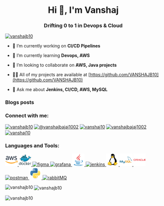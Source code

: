 <!-- <h1 align="center">Hi 👋, I'm Vanshaj</h1>
<h3 align="center">On a journey from 0 to 1 ⇗ </h3>

[![An image of @vanshajb10's Holopin badges, which is a link to view their full Holopin profile](https://holopin.me/vanshajb10)](https://holopin.io/@vanshajb10)

<p align="left"> <img src="https://komarev.com/ghpvc/?username=vanshajb10&label=Profile%20views&color=0e75b6&style=flat" alt="vanshajb10" /> </p>

- 🔭 I’m currently working on **getting my hands dirty on using AI in daily development**

- 🌱 I’m currently learning **AWS**

- 👯 I’m looking to collaborate on **Java projects**

- 👨‍💻 All of my projects are available at [https://github.com/VANSHAJB10](https://github.com/VANSHAJB10)

- 💬 Ask me about **Java, Wordpress**

<h3 align="left">Connect with me:</h3>
<p align="left">
<a href="https://twitter.com/v10027" target="blank"><img align="center" src="https://raw.githubusercontent.com/rahuldkjain/github-profile-readme-generator/master/src/images/icons/Social/twitter.svg" alt="v10027" height="30" width="40" /></a>
<a href="https://linkedin.com/in/vanshaj bajaj" target="blank"><img align="center" src="https://raw.githubusercontent.com/rahuldkjain/github-profile-readme-generator/master/src/images/icons/Social/linked-in-alt.svg" alt="vanshaj bajaj" height="30" width="40" /></a>
<a href="https://www.codechef.com/users/vanshaj10" target="blank"><img align="center" src="https://cdn.jsdelivr.net/npm/simple-icons@3.1.0/icons/codechef.svg" alt="vanshaj10" height="30" width="40" /></a>
<a href="https://www.hackerrank.com/vanshajbajaj1002" target="blank"><img align="center" src="https://raw.githubusercontent.com/rahuldkjain/github-profile-readme-generator/master/src/images/icons/Social/hackerrank.svg" alt="vanshajbajaj1002" height="30" width="40" /></a>
<a href="https://www.leetcode.com/vanshaj10" target="blank"><img align="center" src="https://raw.githubusercontent.com/rahuldkjain/github-profile-readme-generator/master/src/images/icons/Social/leet-code.svg" alt="vanshaj10" height="30" width="40" /></a>
</p>

<h3 align="left">Languages and Tools:</h3>
<p align="left"> 
<a href="https://aws.amazon.com" target="_blank" rel="noreferrer"> <img src="https://raw.githubusercontent.com/devicons/devicon/master/icons/amazonwebservices/amazonwebservices-original-wordmark.svg" alt="aws" width="40" height="40"/> </a> 

<a href="https://www.w3schools.com/cpp/" target="_blank" rel="noreferrer"> <img src="https://raw.githubusercontent.com/devicons/devicon/master/icons/cplusplus/cplusplus-original.svg" alt="cplusplus" width="40" height="40"/> </a> 
<a href="https://www.w3schools.com/css/" target="_blank" rel="noreferrer"> <img src="https://raw.githubusercontent.com/devicons/devicon/master/icons/css3/css3-original-wordmark.svg" alt="css3" width="40" height="40"/> </a> 
<a href="https://www.figma.com/" target="_blank" rel="noreferrer"> <img src="https://www.vectorlogo.zone/logos/figma/figma-icon.svg" alt="figma" width="40" height="40"/> </a> 
<a href="https://www.w3.org/html/" target="_blank" rel="noreferrer"> <img src="https://raw.githubusercontent.com/devicons/devicon/master/icons/html5/html5-original-wordmark.svg" alt="html5" width="40" height="40"/> </a> 
<a href="https://www.java.com" target="_blank" rel="noreferrer"> <img src="https://raw.githubusercontent.com/devicons/devicon/master/icons/java/java-original.svg" alt="java" width="40" height="40"/> </a>  
<a href="https://www.mysql.com/" target="_blank" rel="noreferrer"> <img src="https://raw.githubusercontent.com/devicons/devicon/master/icons/mysql/mysql-original-wordmark.svg" alt="mysql" width="40" height="40"/> </a> 

</p>

<p align="left"> <a href="https://www.credly.com/badges/26dc2502-ccc8-4e93-94ab-6d9d90f5c58a/public_url" target="_blank" rel="noreferrer"> <img src="https://images.credly.com/size/220x220/images/73e4a58b-a8ef-41a3-a7db-9183dd269882/image.png" alt="aws" width="100" height="100"/> </a>
</p>
-->

<h1 align="center">Hi 👋, I'm Vanshaj</h1>
<h3 align="center"> Drifting 0 to 1 in Devops & Cloud </h3>

<p align="left"> <a href="https://github.com/ryo-ma/github-profile-trophy"><img src="https://github-profile-trophy.vercel.app/?username=vanshajb10" alt="vanshajb10" /></a> </p>

- 🔭 I’m currently working on **CI/CD Pipelines**

- 🌱 I’m currently learning **Devops, AWS**

- 👯 I’m looking to collaborate on **AWS, Java projects**

- 👨‍💻 All of my projects are available at [https://github.com/VANSHAJB10](https://github.com/VANSHAJB10)

- 💬 Ask me about **Jenkins, CI/CD, AWS, MySQL**

### Blogs posts
<!-- BLOG-POST-LIST:START -->
<!-- BLOG-POST-LIST:END -->

<h3 align="left">Connect with me:</h3>
<p align="left">
<a href="https://linkedin.com/in/vanshajb10" target="blank"><img align="center" src="https://raw.githubusercontent.com/rahuldkjain/github-profile-readme-generator/master/src/images/icons/Social/linked-in-alt.svg" alt="vanshajb10" height="30" width="40" /></a>
<a href="https://medium.com/@vanshajbajaj1002" target="blank"><img align="center" src="https://raw.githubusercontent.com/rahuldkjain/github-profile-readme-generator/master/src/images/icons/Social/medium.svg" alt="@vanshajbajaj1002" height="30" width="40" /></a>
<a href="https://www.codechef.com/users/vanshaj10" target="blank"><img align="center" src="https://cdn.jsdelivr.net/npm/simple-icons@3.1.0/icons/codechef.svg" alt="vanshaj10" height="30" width="40" /></a>
<a href="https://www.hackerrank.com/vanshajbajaj1002" target="blank"><img align="center" src="https://raw.githubusercontent.com/rahuldkjain/github-profile-readme-generator/master/src/images/icons/Social/hackerrank.svg" alt="vanshajbajaj1002" height="30" width="40" /></a>
<a href="https://www.leetcode.com/vanshaj10" target="blank"><img align="center" src="https://raw.githubusercontent.com/rahuldkjain/github-profile-readme-generator/master/src/images/icons/Social/leet-code.svg" alt="vanshaj10" height="30" width="40" /></a>
</p>

<h3 align="left">Languages and Tools:</h3>
<p align="left"> <a href="https://aws.amazon.com" target="_blank" rel="noreferrer"> <img src="https://raw.githubusercontent.com/devicons/devicon/master/icons/amazonwebservices/amazonwebservices-original-wordmark.svg" alt="aws" width="40" height="40"/> </a> <a href="https://www.docker.com/" target="_blank" rel="noreferrer"> <img src="https://raw.githubusercontent.com/devicons/devicon/master/icons/docker/docker-original-wordmark.svg" alt="docker" width="40" height="40"/> </a> <a href="https://www.figma.com/" target="_blank" rel="noreferrer"> <img src="https://www.vectorlogo.zone/logos/figma/figma-icon.svg" alt="figma" width="40" height="40"/> </a> <a href="https://grafana.com" target="_blank" rel="noreferrer"> <img src="https://www.vectorlogo.zone/logos/grafana/grafana-icon.svg" alt="grafana" width="40" height="40"/> </a> <a href="https://www.java.com" target="_blank" rel="noreferrer"> <img src="https://raw.githubusercontent.com/devicons/devicon/master/icons/java/java-original.svg" alt="java" width="40" height="40"/> </a> <a href="https://www.jenkins.io" target="_blank" rel="noreferrer"> <img src="https://www.vectorlogo.zone/logos/jenkins/jenkins-icon.svg" alt="jenkins" width="40" height="40"/> </a> <a href="https://www.linux.org/" target="_blank" rel="noreferrer"> <img src="https://raw.githubusercontent.com/devicons/devicon/master/icons/linux/linux-original.svg" alt="linux" width="40" height="40"/> </a> <a href="https://www.mysql.com/" target="_blank" rel="noreferrer"> <img src="https://raw.githubusercontent.com/devicons/devicon/master/icons/mysql/mysql-original-wordmark.svg" alt="mysql" width="40" height="40"/> </a> <a href="https://www.oracle.com/" target="_blank" rel="noreferrer"> <img src="https://raw.githubusercontent.com/devicons/devicon/master/icons/oracle/oracle-original.svg" alt="oracle" width="40" height="40"/> </a> <a href="https://postman.com" target="_blank" rel="noreferrer"> <img src="https://www.vectorlogo.zone/logos/getpostman/getpostman-icon.svg" alt="postman" width="40" height="40"/> </a> <a href="https://www.python.org" target="_blank" rel="noreferrer"> <img src="https://raw.githubusercontent.com/devicons/devicon/master/icons/python/python-original.svg" alt="python" width="40" height="40"/> </a> <a href="https://www.rabbitmq.com" target="_blank" rel="noreferrer"> <img src="https://www.vectorlogo.zone/logos/rabbitmq/rabbitmq-icon.svg" alt="rabbitMQ" width="40" height="40"/> </a> </p>

<p><img align="left" src="https://github-readme-stats.vercel.app/api/top-langs?username=vanshajb10&show_icons=true&locale=en&layout=compact" alt="vanshajb10" /></p>

<p>&nbsp;<img align="center" src="https://github-readme-stats.vercel.app/api?username=vanshajb10&show_icons=true&locale=en" alt="vanshajb10" /></p>

<p><img align="center" src="https://github-readme-streak-stats.herokuapp.com/?user=vanshajb10&" alt="vanshajb10" /></p>

